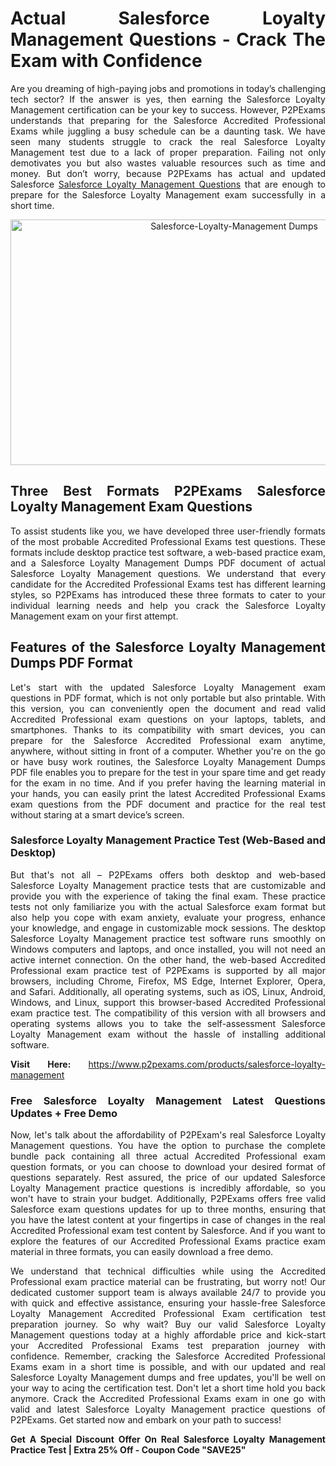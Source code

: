 <h1 style="text-align: justify;"><strong>Actual Salesforce Loyalty Management Questions - Crack The Exam with Confidence</strong></h1>

<p style="text-align: justify;">Are you dreaming of high-paying jobs and promotions in today&rsquo;s challenging tech sector? If the answer is yes, then earning the Salesforce Loyalty Management certification can be your key to success. However, P2PExams understands that preparing for the Salesforce Accredited Professional Exams while juggling a busy schedule can be a daunting task. We have seen many students struggle to crack the real Salesforce Loyalty Management test due to a lack of proper preparation. Failing not only demotivates you but also wastes valuable resources such as time and money. But don&rsquo;t worry, because P2PExams has actual and updated Salesforce <a href="https://www.p2pexams.com/salesforce/pdf/salesforce-loyalty-management">Salesforce Loyalty Management Questions</a> that are enough to prepare for the Salesforce Loyalty Management exam&nbsp;successfully in a short time.</p>

<p style="text-align: center;"><a href="https://www.p2pexams.com/products/salesforce-loyalty-management"><img alt="Salesforce-Loyalty-Management Dumps" src="https://i.imgur.com/T7F4Dhi.jpg" style="width: 700px; height: 393px;" /></a></p>

<h2 style="text-align: justify;"><strong>Three Best Formats P2PExams Salesforce Loyalty Management Exam Questions</strong></h2>

<p style="text-align: justify;">To assist students like you, we have developed three user-friendly formats of the most probable Accredited Professional Exams test questions. These formats include desktop practice test software, a web-based practice exam, and a Salesforce Loyalty Management&nbsp;Dumps PDF document of actual Salesforce Loyalty Management questions. We understand that every candidate for the Accredited Professional Exams test has different learning styles, so P2PExams has introduced these three formats to cater to your individual learning needs and help you crack the Salesforce Loyalty Management exam on your first attempt.</p>

<h2 style="text-align: justify;"><strong>Features of the Salesforce Loyalty Management Dumps PDF Format</strong></h2>

<p style="text-align: justify;">Let&#39;s start with the updated Salesforce Loyalty Management exam questions in PDF format, which is not only portable but also printable. With this version, you can conveniently open the document and read valid Accredited Professional exam questions on your laptops, tablets, and smartphones. Thanks to its compatibility with smart devices, you can prepare for the Salesforce Accredited Professional exam anytime, anywhere, without sitting in front of a computer. Whether you&#39;re on the go or have busy work routines, the Salesforce Loyalty Management Dumps PDF file enables you to prepare for the test in your spare time and get ready for the exam in no time. And if you prefer having the learning material in your hands, you can easily print the latest Accredited Professional Exams exam questions from the PDF document and practice for the real test without staring at a smart device&rsquo;s screen.</p>

<h3 style="text-align: justify;"><strong>Salesforce Loyalty Management Practice Test (Web-Based and Desktop)</strong></h3>

<p style="text-align: justify;">But that&#39;s not all &ndash; P2PExams offers both desktop and web-based Salesforce Loyalty Management practice tests&nbsp;that are customizable and provide you with the experience of taking the final&nbsp;exam. These practice tests not only familiarize you with the actual Salesforce exam format but also help you cope with exam anxiety, evaluate your progress, enhance your knowledge, and engage in customizable mock sessions. The desktop Salesforce Loyalty Management practice test software runs smoothly on Windows computers and laptops, and once installed, you will not need an active internet connection. On the other hand, the web-based Accredited Professional exam practice test of P2PExams is supported by all major browsers, including Chrome, Firefox, MS Edge, Internet Explorer, Opera, and Safari. Additionally, all operating systems, such as iOS, Linux, Android, Windows, and Linux, support this browser-based Accredited Professional exam practice test. The compatibility of this version with all browsers and operating systems allows you to take the self-assessment Salesforce Loyalty Management exam without the hassle of installing additional software.</p>

<p style="text-align: justify;"><strong>Visit Here:&nbsp;</strong><a href="https://www.p2pexams.com/products/salesforce-loyalty-management">https://www.p2pexams.com/products/salesforce-loyalty-management</a></p>

<h3 style="text-align: justify;"><strong>Free Salesforce Loyalty Management Latest Questions Updates + Free Demo</strong></h3>

<p style="text-align: justify;">Now, let&#39;s talk about the affordability of P2PExam&#39;s real Salesforce Loyalty Management questions. You have the option to purchase the complete bundle pack containing all three actual Accredited Professional exam question formats, or you can choose to download your desired format of questions separately. Rest assured, the price of our updated Salesforce Loyalty Management practice questions is incredibly affordable, so you won&#39;t have to strain your budget. Additionally, P2PExams offers free valid Salesforce exam questions updates for up to three months, ensuring that you have the latest content at your fingertips in case of changes in the real Accredited Professional exam test content by Salesforce. And if you want to explore the features of our Accredited Professional Exams practice exam material in three formats, you can easily download a free demo.</p>

<p style="text-align: justify;">We understand that technical difficulties while using the Accredited Professional exam practice material can be frustrating, but worry not! Our dedicated customer support team is always available 24/7 to provide you with quick and effective assistance, ensuring your hassle-free Salesforce Loyalty Management Accredited Professional Exam certification test preparation journey. So why wait? Buy our valid Salesforce Loyalty Management questions today at a highly affordable price and kick-start your Accredited Professional Exams test preparation journey with confidence. Remember, cracking the Salesforce Accredited Professional Exams exam in a short time is possible, and with our updated and real Salesforce Loyalty Management dumps and free updates, you&#39;ll be well on your way to acing the certification test. Don&#39;t let a short time hold you back anymore. Crack the Accredited Professional Exams exam in one go with valid and latest Salesforce Loyalty Management practice questions of P2PExams. Get started now and embark on your path to success!</p>

<p style="text-align: justify;"><strong>Get A Special Discount Offer On Real Salesforce Loyalty Management Practice Test | Extra 25% Off - Coupon Code &quot;SAVE25&quot;</strong></p>
